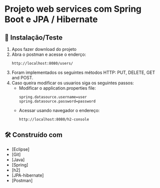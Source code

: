 # Projeto web services com Spring Boot e JPA / Hibernate

## 🔧 Instalação/Teste

1. Apos fazer download do projeto 
2. Abra o postman e acesse o enderço:
	```
	http://localhost:8080/users/ 
	```
3. Foram implementados os seguintes métodos HTTP: PUT, DELETE, GET and POST.
4. Caso queira modificar os usuarios siga os seguintes passos:
   * Modificar o application.properties file:
		```
		spring.datasource.username=user
		spring.datasource.password=password
		```
	* Acessar usando navegador o endereço:
		```
		http://localhost:8080/h2-console
		```

## :hammer_and_wrench: Construído com

* [Eclipse]
* [Git]
* [Java]
* [Spring]
* [h2]
* [JPA-hibernate]
* [Postman]
